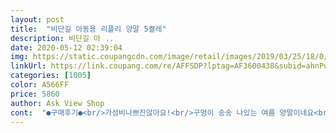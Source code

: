 ```yaml
---
layout: post 
title:  "비단길 아동용 리플리 양말 5켤레" 
description: 비단길 아 ..
date: 2020-05-12 02:39:04 
img: https://static.coupangcdn.com/image/retail/images/2019/03/25/18/0/2a567e3c-c013-4f39-b733-88b15e77ae7e.jpg 
linkUrl: https://link.coupang.com/re/AFFSDP?lptag=AF3600438&subid=ahnPublicAsk&pageKey=202255733&itemId=591362657&vendorItemId=4548610902&traceid=V0-113-8273b07b5dc4031d 
categories: [1005] 
color: A566FF 
price: 5860 
author: Ask View Shop 
cont:  "●구매후기●<br/>가성비나쁘진않아요!<br/>구멍이 송송 나있는 여름 양말이네요<br/>그래서 한철신기려고 딱맞는걸로 샀는데 14센치 26갤아기 2호 딱맞아요<br/>날 따뜻해지면 신겨야겠어요<br/>날씨가 더워져서 구입했어요 180<br/> -190 신는 발큰 5세 아인데 알맞게 맞네요<br/>바닦에 사이즈 s적힌거 그레이라서 티덜나고 갠찮아요<br/>보기처럼 약하긴해요.<br/> 망에넣고빨아도 터진거있어요.<br/><br/>블랙으로써진건 보기에참 별로에요<br/>양말은 이쁘고 시원한데 품질이 그닥... <br/><br/>여름양말로는 좋아보이네요<br/>톡톡한 겨울 양말인줄 착각하고 시켰어요<br/>가성비나쁘진않아요!<br/>구멍이 송송 나있는 여름 양말이네요<br/>그래서 한철신기려고 딱맞는걸로 샀는데 14센치 26갤아기 2호 딱맞아요<br/>날 따뜻해지면 신겨야겠어요<br/>날씨가 더워져서 구입했어요 180<br/> -190 신는 발큰 5세 아인데 알맞게 맞네요<br/>바닦에 사이즈 s적힌거 그레이라서 티덜나고 갠찮아요<br/>보기처럼 약하긴해요.<br/> 망에넣고빨아도 터진거있어요.<br/><br/>블랙으로써진건 보기에참 별로에요<br/>양말은 이쁘고 시원한데 품질이 그닥... <br/><br/>여름양말로는 좋아보이네요<br/>톡톡한 겨울 양말인줄 착각하고 시켰어요<br/>" 
---
```

